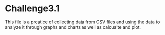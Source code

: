 # Challenge3.1
This file is a prcatice of collecting data from CSV files and using the data to analyze it through graphs and charts as well as calcualte and plot. 
